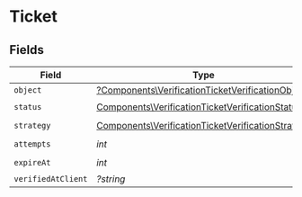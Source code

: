 # Ticket


## Fields

| Field                                                                                                                  | Type                                                                                                                   | Required                                                                                                               | Description                                                                                                            |
| ---------------------------------------------------------------------------------------------------------------------- | ---------------------------------------------------------------------------------------------------------------------- | ---------------------------------------------------------------------------------------------------------------------- | ---------------------------------------------------------------------------------------------------------------------- |
| `object`                                                                                                               | [?Components\VerificationTicketVerificationObject](../../Models/Components/VerificationTicketVerificationObject.md)    | :heavy_minus_sign:                                                                                                     | N/A                                                                                                                    |
| `status`                                                                                                               | [Components\VerificationTicketVerificationStatus](../../Models/Components/VerificationTicketVerificationStatus.md)     | :heavy_check_mark:                                                                                                     | N/A                                                                                                                    |
| `strategy`                                                                                                             | [Components\VerificationTicketVerificationStrategy](../../Models/Components/VerificationTicketVerificationStrategy.md) | :heavy_check_mark:                                                                                                     | N/A                                                                                                                    |
| `attempts`                                                                                                             | *int*                                                                                                                  | :heavy_check_mark:                                                                                                     | N/A                                                                                                                    |
| `expireAt`                                                                                                             | *int*                                                                                                                  | :heavy_check_mark:                                                                                                     | N/A                                                                                                                    |
| `verifiedAtClient`                                                                                                     | *?string*                                                                                                              | :heavy_minus_sign:                                                                                                     | N/A                                                                                                                    |